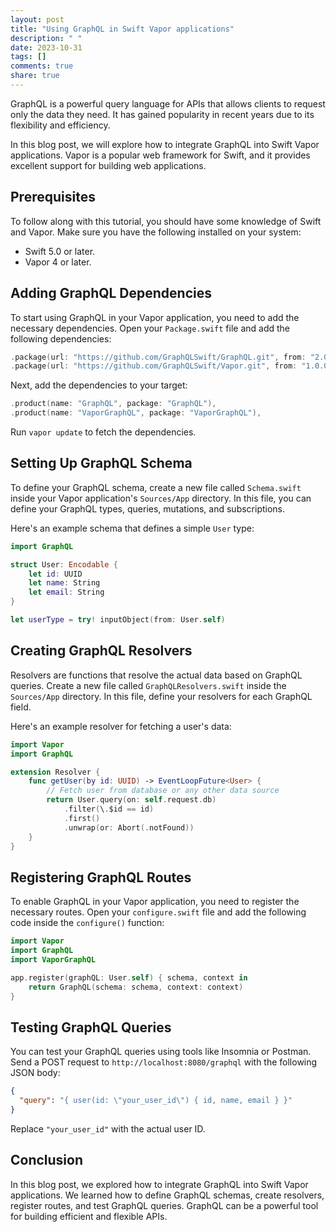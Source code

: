 ```yaml
---
layout: post
title: "Using GraphQL in Swift Vapor applications"
description: " "
date: 2023-10-31
tags: []
comments: true
share: true
---
```


GraphQL is a powerful query language for APIs that allows clients to request only the data they need. It has gained popularity in recent years due to its flexibility and efficiency. 

In this blog post, we will explore how to integrate GraphQL into Swift Vapor applications. Vapor is a popular web framework for Swift, and it provides excellent support for building web applications.

## Prerequisites

To follow along with this tutorial, you should have some knowledge of Swift and Vapor. Make sure you have the following installed on your system:

- Swift 5.0 or later.
- Vapor 4 or later.

## Adding GraphQL Dependencies

To start using GraphQL in your Vapor application, you need to add the necessary dependencies. Open your `Package.swift` file and add the following dependencies:

```swift
.package(url: "https://github.com/GraphQLSwift/GraphQL.git", from: "2.0.0"),
.package(url: "https://github.com/GraphQLSwift/Vapor.git", from: "1.0.0"),
```

Next, add the dependencies to your target:

```swift
.product(name: "GraphQL", package: "GraphQL"),
.product(name: "VaporGraphQL", package: "VaporGraphQL"),
```

Run `vapor update` to fetch the dependencies.

## Setting Up GraphQL Schema

To define your GraphQL schema, create a new file called `Schema.swift` inside your Vapor application's `Sources/App` directory. In this file, you can define your GraphQL types, queries, mutations, and subscriptions.

Here's an example schema that defines a simple `User` type:

```swift
import GraphQL

struct User: Encodable {
    let id: UUID
    let name: String
    let email: String
}

let userType = try! inputObject(from: User.self)
```

## Creating GraphQL Resolvers

Resolvers are functions that resolve the actual data based on GraphQL queries. Create a new file called `GraphQLResolvers.swift` inside the `Sources/App` directory. In this file, define your resolvers for each GraphQL field.

Here's an example resolver for fetching a user's data:

```swift
import Vapor
import GraphQL

extension Resolver {
    func getUser(by id: UUID) -> EventLoopFuture<User> {
        // Fetch user from database or any other data source
        return User.query(on: self.request.db)
            .filter(\.$id == id)
            .first()
            .unwrap(or: Abort(.notFound))
    }
}
```

## Registering GraphQL Routes

To enable GraphQL in your Vapor application, you need to register the necessary routes. Open your `configure.swift` file and add the following code inside the `configure()` function:

```swift
import Vapor
import GraphQL
import VaporGraphQL

app.register(graphQL: User.self) { schema, context in
    return GraphQL(schema: schema, context: context)
}
```

## Testing GraphQL Queries

You can test your GraphQL queries using tools like Insomnia or Postman. Send a POST request to `http://localhost:8080/graphql` with the following JSON body:

```json
{
  "query": "{ user(id: \"your_user_id\") { id, name, email } }"
}
```

Replace `"your_user_id"` with the actual user ID.

## Conclusion

In this blog post, we explored how to integrate GraphQL into Swift Vapor applications. We learned how to define GraphQL schemas, create resolvers, register routes, and test GraphQL queries. GraphQL can be a powerful tool for building efficient and flexible APIs.